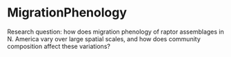 # MigrationPhenology  

Research question: how does migration phenology of raptor assemblages in N. America vary over large spatial scales, and how does community composition affect these variations?
